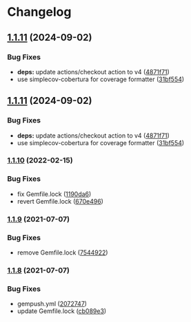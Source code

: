 # Changelog

## [1.1.11](https://github.com/higebu/vagrant-vyos/compare/v1.1.10...v1.1.11) (2024-09-02)


### Bug Fixes

* **deps:** update actions/checkout action to v4 ([4871f71](https://github.com/higebu/vagrant-vyos/commit/4871f71f2039061f8ad22356a9e0aa9d86b9312a))
* use simplecov-cobertura for coverage formatter ([31bf554](https://github.com/higebu/vagrant-vyos/commit/31bf5544d5470f9516e3fbe91e60321fa4e21092))

## [1.1.11](https://github.com/higebu/vagrant-vyos/compare/v1.1.10...v1.1.11) (2024-09-02)


### Bug Fixes

* **deps:** update actions/checkout action to v4 ([4871f71](https://github.com/higebu/vagrant-vyos/commit/4871f71f2039061f8ad22356a9e0aa9d86b9312a))
* use simplecov-cobertura for coverage formatter ([31bf554](https://github.com/higebu/vagrant-vyos/commit/31bf5544d5470f9516e3fbe91e60321fa4e21092))

### [1.1.10](https://www.github.com/higebu/vagrant-vyos/compare/v1.1.9...v1.1.10) (2022-02-15)


### Bug Fixes

* fix Gemfile.lock ([1190da6](https://www.github.com/higebu/vagrant-vyos/commit/1190da66fd3de5b991bdb84a8e31bde50d744120))
* revert Gemfile.lock ([670e496](https://www.github.com/higebu/vagrant-vyos/commit/670e496fabcf7c4a06d299c3af8e7d1a33e122c7))

### [1.1.9](https://www.github.com/higebu/vagrant-vyos/compare/v1.1.8...v1.1.9) (2021-07-07)


### Bug Fixes

* remove Gemfile.lock ([7544922](https://www.github.com/higebu/vagrant-vyos/commit/75449224262d8c9405a7a23e2433691518c56021))

### [1.1.8](https://www.github.com/higebu/vagrant-vyos/compare/v1.1.7...v1.1.8) (2021-07-07)


### Bug Fixes

* gempush.yml ([2072747](https://www.github.com/higebu/vagrant-vyos/commit/2072747871785f61a11ff12c671b1f61fd7c08cd))
* update Gemfile.lock ([cb089e3](https://www.github.com/higebu/vagrant-vyos/commit/cb089e3b78eecdf0b44d0c97afca5cff6530d4c0))

